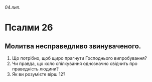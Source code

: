 
_04.лип._

# Псалми 26

## Молитва несправедливо звинуваченого.
1. Що потрібно, щоб щиро прагнути Господнього випробування?
2. Чи правда, що коло спілкування однозначно свідчить про праведність людини?
3. Як ви розумієте вірш 12?
